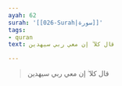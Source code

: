 ```yaml
---
ayah: 62
surah: '[[026-Surah|سورة]]'
tags:
- quran
text: قال كلا ۖ إن معي ربي سيهدين

---
```

> قال كلا ۖ إن معي ربي سيهدين
